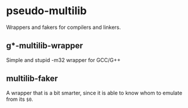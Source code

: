 pseudo-multilib
===============

Wrappers and fakers for compilers and linkers.

g*-multilib-wrapper
----

Simple and stupid -m32 wrapper for GCC/G++

multilib-faker
----

A wrapper that is a bit smarter, since it is able to know whom to
emulate from its `$0`.
